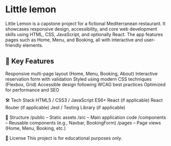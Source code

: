 # Little  lemon
Little Lemon is a capstone project for a fictional Mediterranean restaurant. It showcases responsive design, accessibility, and core web development skills using HTML, CSS, JavaScript, and optionally React. The app features pages such as Home, Menu, and Booking, all with interactive and user-friendly elements.

## 🚀 Key Features
Responsive multi-page layout (Home, Menu, Booking, About)
Interactive reservation form with validation
Styled using modern CSS techniques (Flexbox, Grid)
Accessible design following WCAG best practices
Optimized for performance and SEO

🛠️ Tech Stack
HTML5 / CSS3 / JavaScript ES6+
React (if applicable)
React Router (if applicable)
Jest / Testing Library (if applicable)

📁 Structure
/public – Static assets
/src – Main application code
/components – Reusable components (e.g., Navbar, BookingForm)
/pages – Page views (Home, Menu, Booking, etc.)

📄 License
This project is for educational purposes only.
